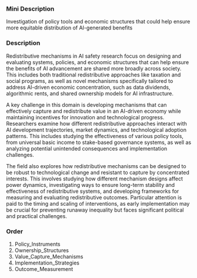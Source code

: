 ### Mini Description

Investigation of policy tools and economic structures that could help ensure more equitable distribution of AI-generated benefits

### Description

Redistributive mechanisms in AI safety research focus on designing and evaluating systems, policies, and economic structures that can help ensure the benefits of AI advancement are shared more broadly across society. This includes both traditional redistributive approaches like taxation and social programs, as well as novel mechanisms specifically tailored to address AI-driven economic concentration, such as data dividends, algorithmic rents, and shared ownership models for AI infrastructure.

A key challenge in this domain is developing mechanisms that can effectively capture and redistribute value in an AI-driven economy while maintaining incentives for innovation and technological progress. Researchers examine how different redistributive approaches interact with AI development trajectories, market dynamics, and technological adoption patterns. This includes studying the effectiveness of various policy tools, from universal basic income to stake-based governance systems, as well as analyzing potential unintended consequences and implementation challenges.

The field also explores how redistributive mechanisms can be designed to be robust to technological change and resistant to capture by concentrated interests. This involves studying how different mechanism designs affect power dynamics, investigating ways to ensure long-term stability and effectiveness of redistributive systems, and developing frameworks for measuring and evaluating redistributive outcomes. Particular attention is paid to the timing and scaling of interventions, as early implementation may be crucial for preventing runaway inequality but faces significant political and practical challenges.

### Order

1. Policy_Instruments
2. Ownership_Structures
3. Value_Capture_Mechanisms
4. Implementation_Strategies
5. Outcome_Measurement
